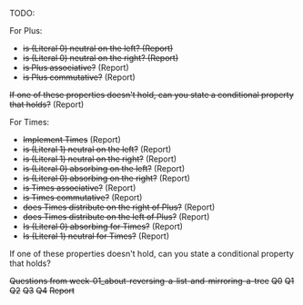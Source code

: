 TODO:

For Plus:
- ~~is (Literal 0) neutral on the left? (Report)~~
- ~~is (Literal 0) neutral on the right? (Report)~~
- ~~is Plus associative?~~ (Report)
- ~~is Plus commutative?~~ (Report)

~~If one of these properties doesn't hold, can you state a conditional property that holds?~~ (Report)

For Times:
- ~~Implement Times~~ (Report)
- ~~is (Literal 1) neutral on the left?~~ (Report)
- ~~is (Literal 1) neutral on the right?~~ (Report)
- ~~is (Literal 0) absorbing on the left?~~ (Report)
- ~~is (Literal 0) absorbing on the right?~~ (Report)
- ~~is Times associative?~~ (Report)
- ~~is Times commutative?~~ (Report)
- ~~does Times distribute on the right of Plus?~~ (Report)
- ~~does Times distribute on the left of Plus?~~ (Report)
- ~~Is (Literal 0) absorbing for Times?~~ (Report)
- ~~Is (Literal 1) neutral for Times?~~ (Report)

If one of these properties doesn't hold,
can you state a conditional property that holds?

~~Questions from week-01_about-reversing-a-list-and-mirroring-a-tree~~
~~Q0~~
~~Q1~~
~~Q2~~
~~Q3~~
~~Q4~~
~~Report~~
